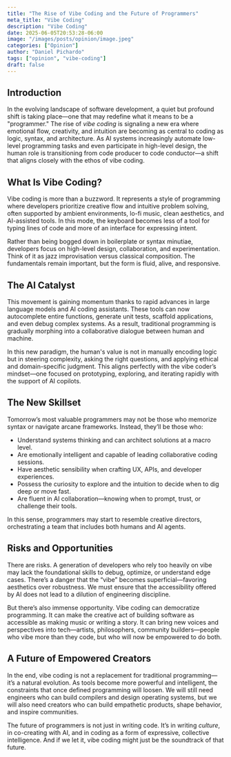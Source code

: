 ```yaml
---
title: "The Rise of Vibe Coding and the Future of Programmers"
meta_title: "Vibe Coding"
description: "Vibe Coding"
date: 2025-06-05T20:53:28-06:00
image: "/images/posts/opinion/image.jpeg"
categories: ["Opinion"]
author: "Daniel Pichardo"
tags: ["opinion", "vibe-coding"]
draft: false
---
```


## Introduction

In the evolving landscape of software development, a quiet but profound shift is taking place—one that may redefine what it means to be a "programmer." The rise of *vibe coding* is signaling a new era where emotional flow, creativity, and intuition are becoming as central to coding as logic, syntax, and architecture. As AI systems increasingly automate low-level programming tasks and even participate in high-level design, the human role is transitioning from code producer to code conductor—a shift that aligns closely with the ethos of vibe coding.

## What Is Vibe Coding?

Vibe coding is more than a buzzword. It represents a style of programming where developers prioritize creative flow and intuitive problem solving, often supported by ambient environments, lo-fi music, clean aesthetics, and AI-assisted tools. In this mode, the keyboard becomes less of a tool for typing lines of code and more of an interface for expressing intent.

Rather than being bogged down in boilerplate or syntax minutiae, developers focus on high-level design, collaboration, and experimentation. Think of it as jazz improvisation versus classical composition. The fundamentals remain important, but the form is fluid, alive, and responsive.

## The AI Catalyst

This movement is gaining momentum thanks to rapid advances in large language models and AI coding assistants. These tools can now autocomplete entire functions, generate unit tests, scaffold applications, and even debug complex systems. As a result, traditional programming is gradually morphing into a collaborative dialogue between human and machine.

In this new paradigm, the human's value is not in manually encoding logic but in steering complexity, asking the right questions, and applying ethical and domain-specific judgment. This aligns perfectly with the vibe coder’s mindset—one focused on prototyping, exploring, and iterating rapidly with the support of AI copilots.

## The New Skillset

Tomorrow’s most valuable programmers may not be those who memorize syntax or navigate arcane frameworks. Instead, they’ll be those who:

- Understand systems thinking and can architect solutions at a macro level.
- Are emotionally intelligent and capable of leading collaborative coding sessions.
- Have aesthetic sensibility when crafting UX, APIs, and developer experiences.
- Possess the curiosity to explore and the intuition to decide when to dig deep or move fast.
- Are fluent in AI collaboration—knowing when to prompt, trust, or challenge their tools.

In this sense, programmers may start to resemble creative directors, orchestrating a team that includes both humans and AI agents.

## Risks and Opportunities

There are risks. A generation of developers who rely too heavily on vibe may lack the foundational skills to debug, optimize, or understand edge cases. There’s a danger that the “vibe” becomes superficial—favoring aesthetics over robustness. We must ensure that the accessibility offered by AI does not lead to a dilution of engineering discipline.

But there’s also immense opportunity. Vibe coding can democratize programming. It can make the creative act of building software as accessible as making music or writing a story. It can bring new voices and perspectives into tech—artists, philosophers, community builders—people who vibe more than they code, but who will now be empowered to do both.

## A Future of Empowered Creators

In the end, vibe coding is not a replacement for traditional programming—it’s a natural evolution. As tools become more powerful and intelligent, the constraints that once defined programming will loosen. We will still need engineers who can build compilers and design operating systems, but we will also need creators who can build empathetic products, shape behavior, and inspire communities.

The future of programmers is not just in writing code. It’s in writing *culture*, in co-creating with AI, and in coding as a form of expressive, collective intelligence. And if we let it, vibe coding might just be the soundtrack of that future.